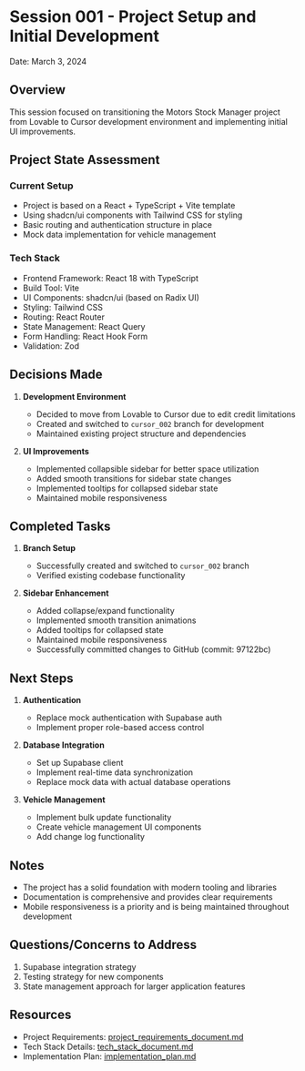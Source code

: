 # Session 001 - Project Setup and Initial Development

Date: March 3, 2024

## Overview
This session focused on transitioning the Motors Stock Manager project from Lovable to Cursor development environment and implementing initial UI improvements.

## Project State Assessment
### Current Setup
- Project is based on a React + TypeScript + Vite template
- Using shadcn/ui components with Tailwind CSS for styling
- Basic routing and authentication structure in place
- Mock data implementation for vehicle management

### Tech Stack
- Frontend Framework: React 18 with TypeScript
- Build Tool: Vite
- UI Components: shadcn/ui (based on Radix UI)
- Styling: Tailwind CSS
- Routing: React Router
- State Management: React Query
- Form Handling: React Hook Form
- Validation: Zod

## Decisions Made
1. **Development Environment**
   - Decided to move from Lovable to Cursor due to edit credit limitations
   - Created and switched to `cursor_002` branch for development
   - Maintained existing project structure and dependencies

2. **UI Improvements**
   - Implemented collapsible sidebar for better space utilization
   - Added smooth transitions for sidebar state changes
   - Implemented tooltips for collapsed sidebar state
   - Maintained mobile responsiveness

## Completed Tasks
1. **Branch Setup**
   - Successfully created and switched to `cursor_002` branch
   - Verified existing codebase functionality

2. **Sidebar Enhancement**
   - Added collapse/expand functionality
   - Implemented smooth transition animations
   - Added tooltips for collapsed state
   - Maintained mobile responsiveness
   - Successfully committed changes to GitHub (commit: 97122bc)

## Next Steps
1. **Authentication**
   - Replace mock authentication with Supabase auth
   - Implement proper role-based access control

2. **Database Integration**
   - Set up Supabase client
   - Implement real-time data synchronization
   - Replace mock data with actual database operations

3. **Vehicle Management**
   - Implement bulk update functionality
   - Create vehicle management UI components
   - Add change log functionality

## Notes
- The project has a solid foundation with modern tooling and libraries
- Documentation is comprehensive and provides clear requirements
- Mobile responsiveness is a priority and is being maintained throughout development

## Questions/Concerns to Address
1. Supabase integration strategy
2. Testing strategy for new components
3. State management approach for larger application features

## Resources
- Project Requirements: [project_requirements_document.md](../project_requirements_document.md)
- Tech Stack Details: [tech_stack_document.md](../tech_stack_document.md)
- Implementation Plan: [implementation_plan.md](../implementation_plan.md) 